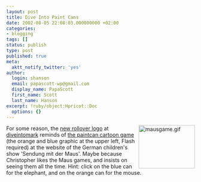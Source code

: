 ```yaml
---
layout: post
title: Dive Into Paint Cans
date: 2002-08-05 22:08:03.000000000 +02:00
categories:
- blogging
tags: []
status: publish
type: post
published: true
meta:
  aktt_notify_twitter: 'yes'
author:
  login: shanson
  email: papascott-wp@gmail.com
  display_name: PapaScott
  first_name: Scott
  last_name: Hanson
excerpt: !ruby/object:Hpricot::Doc
  options: {}
---
```

<p><a href="http://www.wdrmaus.de/spielen/mausspiele/?lang=en"><img alt="mausgame.gif" src="http://www.papascott.de/wordpress/wp-content/uploads/2002/08/mausgame.gif" width="150" height="116" border="0" align="right" /></a>For some reason, the <a href="http://diveintomark.org/archives/2002/08/02.html#css_solutions">new rollover logo</a> at <a href="http://diveintomark.org">diveintomark</a> reminds of  <a href="http://www.wdrmaus.de/spielen/mausspiele/?lang=en">the paintcan cartoon game</a> (the orange and blue graphic at the upper left, Flash required) at the website of the German children's show 'Sendung mit der Maus'. Maybe because Christopher likes the Maus games, and insists on seeing them all the time. Hint: click on the blue can for the elephant, and on the orange can for the mouse.</p>

